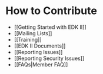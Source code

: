 # How to Contribute

* [[Getting Started with EDK II]]
* [[Mailing Lists]]
* [[Training]] 
* [[EDK II Documents]]
* [[Reporting Issues]]
* [[Reporting Security Issues]]
* [[FAQs|Member FAQ]]
